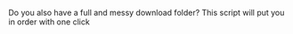 Do you also have a full and messy download folder? This script will put you in order with one click
